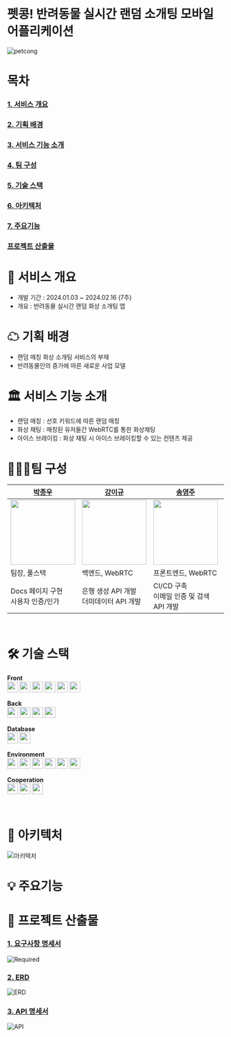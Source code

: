# 펫콩! 반려동물 실시간 랜덤 소개팅 모바일 어플리케이션


![petcong](./assets/petcong.PNG)

# 목차

### [**1. 서비스 개요**](#📌-서비스-개요)

### [**2. 기획 배경**](#☁-기획-배경)

### [**3. 서비스 기능 소개**](#🏛-서비스-기능-소개)

### [**4. 팀 구성**](#👨🏻‍💻-팀-구성)

### [**5. 기술 스택**](#🛠️-기술-스택)

### [**6. 아키텍처**](#🎨-아키텍처)

### [**7. 주요기능**](#💡-주요기능)

### [**프로젝트 산출물**](#📄-프로젝트-산출물)


# 📌 서비스 개요

- 개발 기간 : 2024.01.03 ~ 2024.02.16 (7주)
- 개요 : 반려동물 실시간 랜덤 화상 소개팅 앱

# ☁ 기획 배경

- 랜덤 매칭 화상 소개팅 서비스의 부재
- 반려동물인의 증가에 따른 새로운 사업 모델

# 🏛 서비스 기능 소개

- 랜덤 매칭 : 선호 키워드에 따른 랜덤 매칭
- 화상 채팅 : 매칭된 유저들간 WebRTC를 통한 화상채팅
- 아이스 브레이킹 : 화상 채팅 시 아이스 브레이킹할 수 있는 컨텐츠 제공

# 👨🏻‍💻팀 구성

| [박종우](https://github.com/jong29)                                                       | [강이규](https://github.com/EhighG)                                                      | [송영주](https://github.com/ztrl)                                                     | [신문영](https://github.com/ztrl)                                                   | [이정호](https://github.com/paul-lee-dev)                                                     | [주재원](https://github.com/lahmthebest)                                                 |
| ------------------------------------------------------------------------------------------ | ----------------------------------------------------------------------------------------- | ------------------------------------------------------------------------------------------ | ------------------------------------------------------------------------------------------ | ----------------------------------------------------------------------------------------- | ----------------------------------------------------------------------------------------- |
| <img src="https://avatars.githubusercontent.com/u/91371560?v=4" width="150" height="150"> | <img src="https://avatars.githubusercontent.com/u/91371560?v=4" width="150" height="150"> | <img src="https://avatars.githubusercontent.com/u/91371560?v=4" width="150" height="150"> | <img src="https://avatars.githubusercontent.com/u/91371560?v=4" width="150" height="150"> | <img src="https://avatars.githubusercontent.com/u/91371560?v=4" width="150" height="150"> | <img src="https://avatars.githubusercontent.com/u/91371560?v=4" width="150" height="150"> |
| 팀장, 풀스택                                                                               | 백엔드, WebRTC                                                                                    | 프론트엔드, WebRTC                                                                              | 백엔드, 인프라                                                                                | 프론트엔드                                                                                    | 프론트엔드                                                                                    |
| Docs 페이지 구현<br/>사용자 인증/인가<br/>                                | 은행 생성 API 개발<br/>더미데이터 API 개발<br/>                                           | CI/CD 구축<br/>이메일 인증 및 검색 API 개발<br/>                                           | 계좌, 상품 API 개발<br/> 거래내역 API 개발<br/>                                            | 애플리케이션 구현<br/>Admin 페이지 API 연동                                               | Admin 레이아웃 구현<br/> 대시보드 구현<br/>                                               |

<br/>

# 🛠️ 기술 스택

**Front**
<br/>
<img src="https://img.shields.io/badge/typescript-3178C6?style=for-the-badge&logo=typescript&logoColor=black" width="auto" height="25">
<img src="https://img.shields.io/badge/nextjs-000000?style=for-the-badge&logo=next.js&logoColor=whire" width="auto" height="25">
<img src="https://img.shields.io/badge/reactnative-00a4d3?style=for-the-badge&logo=react&logoColor=black" width="auto" height="25">
<img src="https://img.shields.io/badge/reactquery-FF4154?style=for-the-badge&logo=reactquery&logoColor=white" width="auto" height="25">
<img src="https://img.shields.io/badge/recoil-3578E5?style=for-the-badge&logo=recoil&logoColor=white" width="auto" height="25">
<img src="https://img.shields.io/badge/tailwind-06B6D4?style=for-the-badge&logo=tailwindcss&logoColor=white" width="auto" height="25">

**Back**
<br/>
<img src="https://img.shields.io/badge/springboot-6DB33F?style=for-the-badge&logo=springboot&logoColor=white" width="auto" height="25">
<img src="https://img.shields.io/badge/SPRING DATA JPA-6DB33F?style=for-the-badge&logoColor=white" width="auto" height="25">
<img src="https://img.shields.io/badge/querydsl-669DF6?style=for-the-badge&logoColor=white" width="auto" height="25">
<img src="https://img.shields.io/badge/SPRING SECURITY-6DB33F?style=for-the-badge&logo=springsecurity&logoColor=white" width="auto" height="25">

**Database**
<br/>
<img src="https://img.shields.io/badge/mysql-4479A1?style=for-the-badge&logo=mysql&logoColor=white" width="auto" height="25">
<img src="https://img.shields.io/badge/redis-DC382D?style=for-the-badge&logo=redis&logoColor=white" width="auto" height="25">

**Environment**
<br/>
<img src="https://img.shields.io/badge/nginx-009639?style=for-the-badge&logo=nginx&logoColor=white" width="auto" height="25">
<img src="https://img.shields.io/badge/docker-2496ED?style=for-the-badge&logo=docker&logoColor=white" width="auto" height="25">
<img src="https://img.shields.io/badge/EC2-FF9900?style=for-the-badge&logo=amazonec2&logoColor=white" width="auto" height="25">
<img src="https://img.shields.io/badge/jenkins-D24939?style=for-the-badge&logo=jenkins&logoColor=white" width="auto" height="25">
<img src="https://img.shields.io/badge/prometheus-E6522C?style=for-the-badge&logo=prometheus&logoColor=white" width="auto" height="25">
<img src="https://img.shields.io/badge/grafana-F46800?style=for-the-badge&logo=grafana&logoColor=white" width="auto" height="25">

**Cooperation**
<br/>
<img src="https://img.shields.io/badge/gitlab-FC6D26?style=for-the-badge&logo=gitlab&logoColor=white" width="auto" height="25">
<img src="https://img.shields.io/badge/jira-0052CC?style=for-the-badge&logo=jira&logoColor=white" width="auto" height="25">
<img src="https://img.shields.io/badge/notion-000000?style=for-the-badge&logo=notion&logoColor=white" width="auto" height="25">

<br/>

# 🎨 아키텍처

![아키텍처]()
<br/>

# 💡 주요기능



# 📄 프로젝트 산출물

### [1. 요구사항 명세서]()

![Required](./assets/Required.PNG)

### [2. ERD]()

![ERD](./assets/ERD.PNG)

### [3. API 명세서]()

![API](./assets/API.PNG)
<br/>


